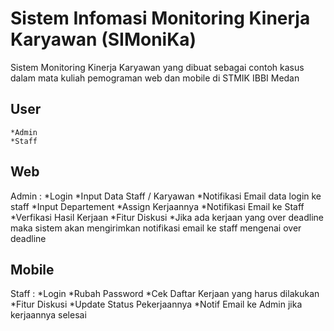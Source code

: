 # Sistem Infomasi Monitoring Kinerja Karyawan (SIMoniKa)
Sistem Monitoring Kinerja Karyawan yang dibuat sebagai contoh kasus dalam mata kuliah pemograman web dan mobile di STMIK IBBI Medan

## User
    *Admin
    *Staff

## Web
Admin :
    *Login
    *Input Data Staff / Karyawan
        *Notifikasi Email data login ke staff
    *Input Departement
    *Assign Kerjaannya
        *Notifikasi Email ke Staff
    *Verfikasi Hasil Kerjaan
    *Fitur Diskusi
    *Jika ada kerjaan yang over deadline maka sistem akan mengirimkan notifikasi email ke staff mengenai over deadline

## Mobile
Staff :
    *Login
    *Rubah Password
    *Cek Daftar Kerjaan yang harus dilakukan
    *Fitur Diskusi
    *Update Status Pekerjaannya
        *Notif Email ke Admin jika kerjaannya selesai